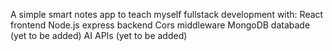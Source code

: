A simple smart notes app to teach myself fullstack development with:
React frontend
Node.js express backend
Cors middleware
MongoDB databade (yet to be added)
AI APIs (yet to be added)
